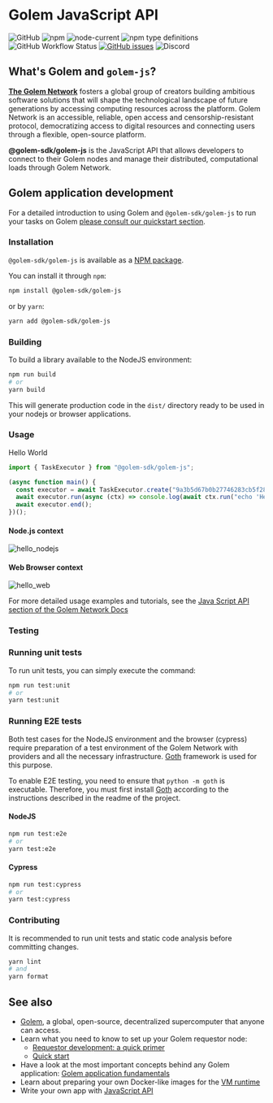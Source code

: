 # Golem JavaScript API

![GitHub](https://img.shields.io/github/license/golemfactory/golem-js)
![npm](https://img.shields.io/npm/v/@golem-sdk/golem-js)
![node-current](https://img.shields.io/node/v/@golem-sdk/golem-js)
![npm type definitions](https://img.shields.io/npm/types/@golem-sdk/golem-js)
![GitHub Workflow Status](https://img.shields.io/github/actions/workflow/status/golemfactory/golem-js/goth.yml)
[![GitHub issues](https://img.shields.io/github/issues/golemfactory/golem-js)](https://github.com/golemfactory/golem-js/issues)
![Discord](https://img.shields.io/discord/684703559954333727?style=flat&logo=discord)

## What's Golem and `golem-js`?

**[The Golem Network](https://golem.network)** fosters a global group of creators building ambitious software solutions that will shape the technological landscape of future generations by accessing computing resources across the platform. Golem Network is an accessible, reliable, open access and censorship-resistant protocol, democratizing access to digital resources and connecting users through a flexible, open-source platform.

**@golem-sdk/golem-js** is the JavaScript API that allows developers to connect to their Golem nodes and manage their distributed, computational loads through Golem Network.

## Golem application development

For a detailed introduction to using Golem and `@golem-sdk/golem-js` to run your tasks on Golem [please consult our quickstart section](https://docs.golem.network/creators/javascript/quickstart/).

### Installation

`@golem-sdk/golem-js` is available as a [NPM package](https://www.npmjs.com/package/@golem-sdk/golem-js).

You can install it through `npm`:

```bash
npm install @golem-sdk/golem-js
```

or by `yarn`:

```bash
yarn add @golem-sdk/golem-js
```

### Building

To build a library available to the NodeJS environment:

```bash
npm run build
# or
yarn build
```

This will generate production code in the `dist/` directory ready to be used in your nodejs or browser applications.

### Usage

Hello World

```javascript
import { TaskExecutor } from "@golem-sdk/golem-js";

(async function main() {
  const executor = await TaskExecutor.create("9a3b5d67b0b27746283cb5f287c13eab1beaa12d92a9f536b747c7ae");
  await executor.run(async (ctx) => console.log(await ctx.run("echo 'Hello World'")).stdout);
  await executor.end();
})();
```

#### Node.js context

![hello_nodejs](https://user-images.githubusercontent.com/26308335/224720742-1ca115e2-e207-41a7-9537-ffa4ece11406.gif)

#### Web Browser context

![hello_web](https://user-images.githubusercontent.com/26308335/217530424-a1dd4487-f95f-43e6-a91b-7106b6f30802.gif)

For more detailed usage examples and tutorials, see the [Java Script API section of the Golem Network Docs](https://docs.golem.network/creators/javascript/)

### Testing

### Running unit tests

To run unit tests, you can simply execute the command:

```bash
npm run test:unit
# or
yarn test:unit
```

### Running E2E tests

Both test cases for the NodeJS environment and the browser (cypress) require preparation of a test environment of the Golem Network with providers and all the necessary infrastructure. [Goth](https://github.com/golemfactory/goth) framework is used for this purpose.

To enable E2E testing, you need to ensure that `python -m goth` is executable. Therefore, you must first install [Goth](https://github.com/golemfactory/goth) according to the instructions described in the readme of the project.

#### NodeJS

```bash
npm run test:e2e
# or
yarn test:e2e
```

#### Cypress

```bash
npm run test:cypress
# or
yarn test:cypress
```

### Contributing

It is recommended to run unit tests and static code analysis before committing changes.

```bash
yarn lint
# and
yarn format
```

## See also

- [Golem](https://golem.network), a global, open-source, decentralized supercomputer that anyone can access.
- Learn what you need to know to set up your Golem requestor node:
  - [Requestor development: a quick primer](https://handbook.golem.network/requestor-tutorials/flash-tutorial-of-requestor-development)
  - [Quick start](https://docs.golem.network/creators/javascript/quickstart/)
- Have a look at the most important concepts behind any Golem application: [Golem application fundamentals](https://handbook.golem.network/requestor-tutorials/golem-application-fundamentals)
- Learn about preparing your own Docker-like images for the [VM runtime](https://handbook.golem.network/requestor-tutorials/vm-runtime)
- Write your own app with [JavaScript API](https://docs.golem.network/creators/javascript/high-level/task-model/)
